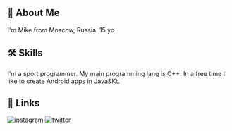 

## 🚀 About Me
I'm Mike from Moscow, Russia. 15 yo


## 🛠 Skills
I'm a sport programmer. My main programming lang is C++.
In a free time I like to create Android apps in Java&Kt.
## 🔗 Links
[![instagram](https://img.shields.io/badge/instagram-0A66C2?style=for-the-badge&logo=instagram&logoColor=white)](https://www.instagram.com/programmerc11/)
[![twitter](https://img.shields.io/badge/twitter-1DA1F2?style=for-the-badge&logo=twitter&logoColor=white)](https://twitter.com/c11_programmer)

